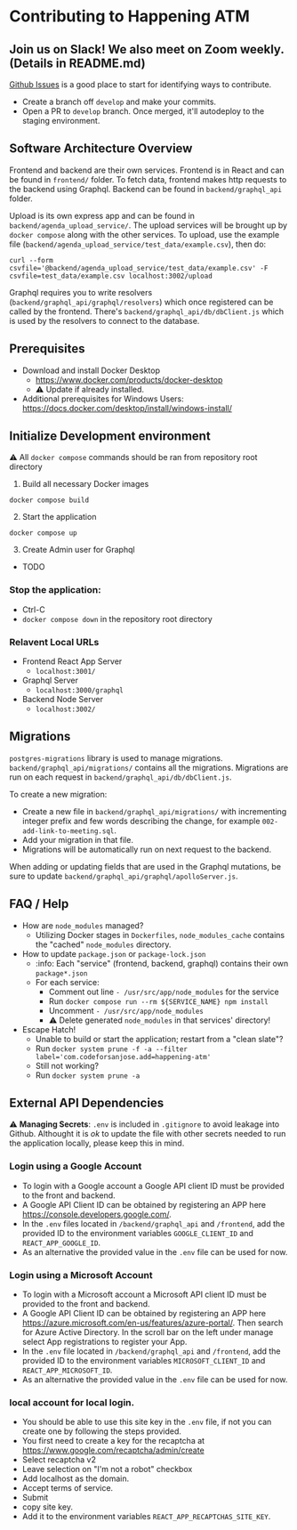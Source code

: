 # Contributing to Happening ATM

## Join us on Slack! We also meet on Zoom weekly. (Details in README.md)

[Github Issues](https://github.com/codeforsanjose/project-happening-atm/issues) is a good place to start for identifying ways to contribute.
- Create a branch off `develop` and make your commits.
- Open a PR to `develop` branch. Once merged, it'll autodeploy to the staging environment.

## Software Architecture Overview

Frontend and backend are their own services. Frontend is in React and can be found in `frontend/` folder. To fetch data, frontend makes http requests to the backend using Graphql. Backend can be found in `backend/graphql_api` folder.

Upload is its own express app and can be found in `backend/agenda_upload_service/`. The upload services will be brought up by `docker compose` along with the other services. To upload, use the example file (`backend/agenda_upload_service/test_data/example.csv`), then do:
  ```
  curl --form csvfile='@backend/agenda_upload_service/test_data/example.csv' -F csvfile=test_data/example.csv localhost:3002/upload
  ```
Graphql requires you to write resolvers (`backend/graphql_api/graphql/resolvers`) which once registered can be called by the frontend. There's `backend/graphql_api/db/dbClient.js` which is used by the resolvers to connect to the database.

## Prerequisites

- Download and install Docker Desktop
  - https://www.docker.com/products/docker-desktop
  - :warning: Update if already installed.
- Additional prerequisites for Windows Users: https://docs.docker.com/desktop/install/windows-install/

## Initialize Development environment

:warning: All `docker compose` commands should be ran from repository root directory

1. Build all necessary Docker images
  ```
  docker compose build
  ```
2. Start the application
  ```
  docker compose up
  ```
3. Create Admin user for Graphql
  - TODO

### Stop the application:
  - Ctrl-C
  - `docker compose down` in the repository root directory

### Relavent Local URLs
- Frontend React App Server
  - `localhost:3001/`
- Graphql Server
  - `localhost:3000/graphql`
- Backend Node Server
  - `localhost:3002/`

## Migrations

`postgres-migrations` library is used to manage migrations. `backend/graphql_api/migrations/` contains all the migrations.
Migrations are run on each request in `backend/graphql_api/db/dbClient.js`.

To create a new migration:
- Create a new file in `backend/graphql_api/migrations/` with incrementing integer prefix and few words describing the change, for example `002-add-link-to-meeting.sql`.
- Add your migration in that file.
- Migrations will be automatically run on next request to the backend.

When adding or updating fields that are used in the Graphql mutations, be sure to update `backend/graphql_api/graphql/apolloServer.js`.

## FAQ / Help

- How are `node_modules` managed?
  - Utilizing Docker stages in `Dockerfiles`, `node_modules_cache` contains the "cached" `node_modules` directory.
- How to update `package.json` or `package-lock.json`
  - :info: Each "service" (frontend, backend, graphql) contains their own `package*.json`
  - For each service:
    - Comment out line `- /usr/src/app/node_modules` for the service
    - Run `docker compose run --rm ${SERVICE_NAME} npm install`
    - Uncomment `- /usr/src/app/node_modules`
    - :warning: Delete generated `node_modules` in that services' directory!
- Escape Hatch!
  - Unable to build or start the application; restart from a "clean slate"?
  - Run `docker system prune -f -a --filter label='com.codeforsanjose.add=happening-atm'`
  - Still not working?
  - Run `docker system prune -a`

## External API Dependencies

:warning: **Managing Secrets**: `.env` is included in `.gitignore` to avoid leakage into Github. Althought it is _ok_ to update the file with other secrets needed to run the application locally, please keep this in mind.

### Login using a Google Account

- To login with a Google account a Google API client ID must be provided to the front and backend.
- A Google API Client ID can be obtained by registering an APP here https://console.developers.google.com/.
- In the `.env` files located in `/backend/graphql_api` and `/frontend`, add the provided ID to the environment variables `GOOGLE_CLIENT_ID` and `REACT_APP_GOOGLE_ID`.
- As an alternative the provided value in the `.env` file can be used for now.

### Login using a Microsoft Account

- To login with a Microsoft account a Microsoft API client ID must be provided to the front and backend.
- A Google API Client ID can be obtained by registering an APP here https://azure.microsoft.com/en-us/features/azure-portal/. Then search for Azure Active Directory. In the scroll bar on the left under manage select App registrations to register your App.
- In the `.env` file located in `/backend/graphql_api` and `/frontend`, add the provided ID to the environment variables `MICROSOFT_CLIENT_ID` and `REACT_APP_MICROSOFT_ID`.
- As an alternative the provided value in the `.env` file can be used for now.
   
### local account for local login.

- You should be able to use this site key in the `.env` file, if not you can create one by following the steps provided.
- You first need to create a key for the recaptcha at https://www.google.com/recaptcha/admin/create
- Select recaptcha v2
- Leave selection on "I'm not a robot" checkbox
- Add localhost as the domain.
- Accept terms of service.
- Submit
- copy site key.
- Add it to the environment variables `REACT_APP_RECAPTCHAS_SITE_KEY`.

